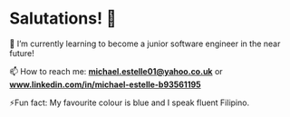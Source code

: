 # **Salutations!** 👋

🌱 I’m currently learning to become a junior software engineer in the near future!

📫 How to reach me: **michael.estelle01@yahoo.co.uk** or **www.linkedin.com/in/michael-estelle-b93561195**



⚡Fun fact: My favourite colour is blue and I speak fluent Filipino.


